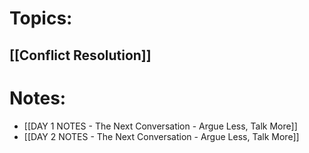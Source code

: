
# Topics:

## [[Conflict Resolution]]

# Notes:
- [[DAY 1 NOTES - The Next Conversation - Argue Less, Talk More]]
- [[DAY 2 NOTES - The Next Conversation - Argue Less, Talk More]]